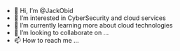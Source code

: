 - 👋 Hi, I’m @JackObid
- 👀 I’m interested in CyberSecurity and cloud services
- 🌱 I’m currently learning more about cloud technologies 
- 💞️ I’m looking to collaborate on ...
- 📫 How to reach me ...

<!---
JackObid/JackObid is a ✨ special ✨ repository because its `README.md` (this file) appears on your GitHub profile.
You can click the Preview link to take a look at your changes.
--->

